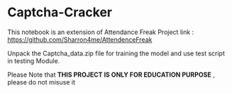 # Captcha-Cracker

This notebook is an extension of Attendance Freak Project
  link : https://github.com/Sharron4me/AttendenceFreak
  
 Unpack the Captcha_data.zip file for training the model and use test script in testing Module.
 
 Please Note that **THIS PROJECT IS ONLY FOR EDUCATION PURPOSE** , please do not misuse it
